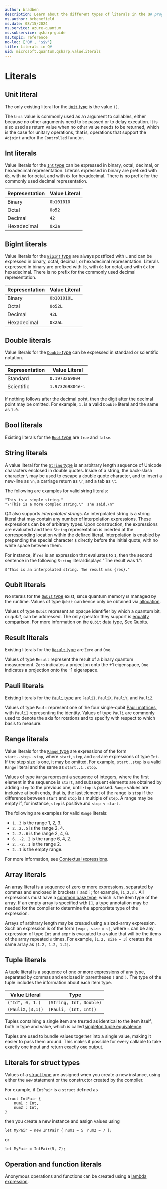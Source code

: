 ```yaml
---
author: bradben
description: Learn about the different types of literals in the Q# programming language.
ms.author: brbenefield
ms.date: 08/15/2024
ms.service: azure-quantum
ms.subservice: qsharp-guide
ms.topic: reference
no-loc: ['Q#', '$$v']
title: Literals in Q#
uid: microsoft.quantum.qsharp.valueliterals
---
```


# Literals

## Unit literal

The only existing literal for the [`Unit` type](xref:microsoft.quantum.qsharp.typesystem-overview#available-types) is the value `()`.

The `Unit` value is commonly used as an argument to callables, either because no other arguments need to be passed or to delay execution. It is also used as return value when no other value needs to be returned, which is the case for unitary operations, that is, operations that support the `Adjoint` and/or the `Controlled` functor.

## Int literals

Value literals for the [`Int` type](xref:microsoft.quantum.qsharp.typesystem-overview#available-types) can be expressed in binary, octal, decimal, or hexadecimal representation. Literals expressed in binary are prefixed with `0b`, with `0o` for octal, and with `0x` for hexadecimal. There is no prefix for the commonly used decimal representation.

| Representation | Value Literal |
| --- | --- |
| Binary | `0b101010` |
| Octal | `0o52` |
| Decimal | `42` |
| Hexadecimal | `0x2a` |

## BigInt literals

Value literals for the [`BigInt` type](xref:microsoft.quantum.qsharp.typesystem-overview#available-types) are always postfixed with `L` and can be expressed in binary, octal, decimal, or hexadecimal representation. Literals expressed in binary are prefixed with `0b`, with `0o` for octal, and with `0x` for hexadecimal. There is no prefix for the commonly used decimal representation.

| Representation | Value Literal |
| --- | --- |
| Binary | `0b101010L` |
| Octal | `0o52L` |
| Decimal | `42L` |
| Hexadecimal | `0x2aL` |

## Double literals

Value literals for the [`Double` type](xref:microsoft.quantum.qsharp.typesystem-overview#available-types) can be expressed in standard or scientific notation.

| Representation | Value Literal |
| --- | --- |
| Standard | `0.1973269804` |
| Scientific | `1.973269804e-1` |

If nothing follows after the decimal point, then the digit after the decimal point may be omitted. For example, `1.` is a valid `Double` literal and the same as `1.0`.

## Bool literals

Existing literals for the [`Bool` type](xref:microsoft.quantum.qsharp.typesystem-overview#available-types) are `true` and `false`.

## String literals

A value literal for the [`String` type](xref:microsoft.quantum.qsharp.typesystem-overview#available-types) is an arbitrary length sequence of Unicode characters enclosed in double quotes.
Inside of a string, the back-slash character `\` may be used to escape
a double quote character, and to insert a new-line as `\n`, a carriage
return as `\r`, and a tab as `\t`.

The following are examples for valid string literals:

```qsharp
"This is a simple string."
"\"This is a more complex string.\", she said.\n"
```

Q# also supports *interpolated strings*.
An interpolated string is a string literal that may contain any number of interpolation expressions. These expressions can be of arbitrary types.
Upon construction, the expressions are evaluated and their `String` representation is inserted at the corresponding location within the defined literal. Interpolation is enabled by prepending the special character `$` directly before the initial quote, with no white space between them.

For instance, if `res` is an expression that evaluates to `1`, then the second sentence in the following `String` literal displays "The result was 1.":

```qsharp
$"This is an interpolated string. The result was {res}."
```

## Qubit literals

No literals for the [`Qubit` type](xref:microsoft.quantum.qsharp.typesystem-overview#available-types) exist, since quantum memory is managed by the runtime. Values of type `Qubit` can hence only be obtained via [allocation](xref:microsoft.quantum.qsharp.quantummemorymanagement#quantum-memory-management).

Values of type `Qubit` represent an opaque identifier by which a quantum bit, or *qubit*, can be addressed. The only operator they support is [equality comparison](xref:microsoft.quantum.qsharp.comparativeexpressions#equality-comparison). For more information on the `Qubit` data type, See [Qubits](xref:microsoft.quantum.qsharp.quantumdatatypes#qubits).

## Result literals

Existing literals for the [`Result` type](xref:microsoft.quantum.qsharp.typesystem-overview#available-types) are `Zero` and `One`.

Values of type `Result` represent the result of a binary quantum measurement.
`Zero` indicates a projection onto the +1 eigenspace, `One` indicates a projection onto the -1 eigenspace.

## Pauli literals

Existing literals for the [`Pauli` type](xref:microsoft.quantum.qsharp.typesystem-overview#available-types) are `PauliI`, `PauliX`, `PauliY`, and `PauliZ`.

Values of type `Pauli` represent one of the four single-qubit [Pauli matrices](https://en.wikipedia.org/wiki/Pauli_matrices), with `PauliI` representing the identity.
Values of type `Pauli` are commonly used to denote the axis for rotations and to specify with respect to which basis to measure.

## Range literals

Value literals for the [`Range` type](xref:microsoft.quantum.qsharp.typesystem-overview#available-types) are expressions of the form `start..step..stop`, where `start`, `step`, and `end` are expressions of type `Int`. If the step size is one, it may be omitted. For example, `start..stop` is a valid `Range` literal and the same as `start..1..stop`.

Values of type `Range` represent a sequence of integers, where the first element in the sequence is `start`, and subsequent elements are obtained by adding `step` to the previous one, until `stop` is passed.
`Range` values are inclusive at both ends, that is, the last element of the range is `stop` if the difference between `start` and `stop` is a multiple of `step`.
A range may be empty if, for instance, `step` is positive and `stop < start`.

The following are examples for valid `Range` literals:

- `1..3` is the range 1, 2, 3.
- `2..2..5` is the range 2, 4.
- `2..2..6` is the range 2, 4, 6.
- `6..-2..2` is the range 6, 4, 2.
- `2..-2..1` is the range 2.
- `2..1` is the empty range.

For more information, see [Contextual expressions](xref:microsoft.quantum.qsharp.contextualexpressions#contextual-and-omitted-expressions).

## Array literals

An [array](xref:microsoft.quantum.qsharp.typesystem-overview#available-types) literal is a sequence of zero or more expressions, separated by commas and enclosed in brackets `[` and `]`; for example, `[1,2,3]`.
All expressions must have a [common base type](xref:microsoft.quantum.qsharp.subtypingandvariance#subtyping-and-variance), which is the item type of the array. If an empty array is specified with `[]`, a type annotation may be needed for the compiler to determine the appropriate type of the expression.

Arrays of arbitrary length may be created using a sized-array expression.
Such an expression is of the form `[expr, size = s]`, where `s` can be any expression of type `Int` and `expr` is evaluated to a value that will be the items of the array repeated `s` times. For example, `[1.2, size = 3]` creates the same array as `[1.2, 1.2, 1.2]`.

## Tuple literals

A [tuple](xref:microsoft.quantum.qsharp.typesystem-overview#available-types) literal is a sequence of one or more expressions of any type, separated by commas and enclosed in parentheses `(` and `)`. The type of the tuple includes the information about each item type.

| Value Literal | Type |
| --- | --- |
| `("Id", 0, 1.)` | `(String, Int, Double)` |
| `(PauliX,(3,1))` | `(Pauli, (Int, Int))` |

Tuples containing a single item are treated as identical to the item itself, both in type and value, which is called [singleton tuple equivalence](xref:microsoft.quantum.qsharp.singletontupleequivalence#singleton-tuple-equivalence).

Tuples are used to bundle values together into a single value, making it easier to pass them around. This makes it possible for every callable to take exactly one input and return exactly one output.

## Literals for struct types

Values of a [struct type](xref:microsoft.quantum.qsharp.typesystem-overview#available-types) are assigned when you create a new instance, using either the `new` statement or the constructor created by the compiler.

For example, if `IntPair` is a `struct` defined as 

```qsharp
struct IntPair {
    num1 : Int,
    num2 : Int,    
}
```

then you create a new instance and assign values using

```qsharp
let MyPair = new IntPair { num1 = 5, num2 = 7 };
```

or 

```qsharp
let MyPair = IntPair(5, 7);
```

## Operation and function literals

Anonymous operations and functions can be created using a [lambda expression](xref:microsoft.quantum.qsharp.closures#lambda-expressions).

